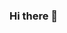 ### Hi there 👋
<script src="https://unpkg.com/@codersrank/summary@x.x.x/codersrank-summary.min.js"></script>
<codersrank-summary username="muhammadmateen027" show-header="false"></codersrank-summary>

<!--
**muhammadmateen027/muhammadmateen027** is a ✨ _special_ ✨ repository because its `README.md` (this file) appears on your GitHub profile.
<script src="https://unpkg.com/@codersrank/summary/codersrank-summary.min.js"></script>
Here are some ideas to get you started:

- 🔭 I’m currently working on ...
- 🌱 I’m currently learning ...
- 👯 I’m looking to collaborate on ...
- 🤔 I’m looking for help with ...
- 💬 Ask me about ...
- 📫 How to reach me: ...
- 😄 Pronouns: ...
- ⚡ Fun fact: ...
-->
